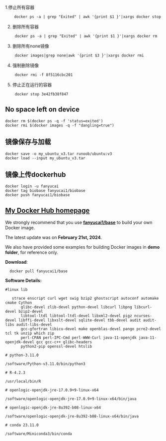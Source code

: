 1.停止所有容器

        docker ps -a | grep "Exited" | awk '{print $1 }'|xargs docker stop
2. 删除所有容器

        docker ps -a | grep "Exited" | awk '{print $1 }'|xargs docker rm
3. 删除所有none镜像
    
        docker images|grep none|awk '{print $3 }'|xargs docker rmi
4. 强制删除镜像
    
        docker rmi -f 8f5116cbc201
5. 停止正在运行的容器

        docker stop 3e42fb38f847

## No space left on device

    docker rm $(docker ps -q -f 'status=exited')
    docker rmi $(docker images -q -f "dangling=true")

## 镜像保存与加载

    docker save -o my_ubuntu_v3.tar runoob/ubuntu:v3
    docker load --input my_ubuntu_v3.tar

## 镜像上传dockerhub

    docker login -u fanyucai
    docker tag biobase fanyucai1/biobase
    docker push fanyucai1/biobase

## [My Docker Hub homepage](https://hub.docker.com/repositories/fanyucai1)

We strongly recommend that you use **[fanyucai1/base](https://hub.docker.com/repository/docker/fanyucai1/base/general)** to build your own Docker image.

The latest update was on **February 21st, 2024**.

We also have provided some examples for building Docker images in **demo folder**, for reference only.

**Download**:

      docker pull fanyucai1/base

**Software Details:**

```{.cs}
#linux lib

   strace enscript curl wget swig bzip2 ghostscript autoconf automake cmake Cython
       glibc-devel zlib-devel python-devel libcurl libpng libcurl-devel bzip2-devel
       libtool-ltdl libtool-ltdl-devel libxml2-devel pigz ncurses-devel libffi-devel libxslt-devel sqlite-devel tbb-devel audit audit-libs audit-libs-devel
       gcc-gfortran libicu-devel make openblas-devel pango pcre2-devel tcl tk unzip which zip
       perl-CPAN perl-IPC-Cmd perl-WWW-Curl java-11-openjdk java-11-openjdk-devel gcc gcc-c++ glibc-headers
       python2-pip openssl-devel htslib

# python-3.11.0

/software/Python-v3.11.0/bin/python3

# R-4.2.3

/usr/local/bin/R

# openlogic-openjdk-jre-17.0.9+9-linux-x64

/software/openlogic-openjdk-jre-17.0.9+9-linux-x64/bin/java

# openlogic-openjdk-jre-8u392-b08-linux-x64

/software/openlogic-openjdk-jre-8u392-b08-linux-x64/bin/java

# conda 23.11.0

/software/Miniconda3/bin/conda
```



